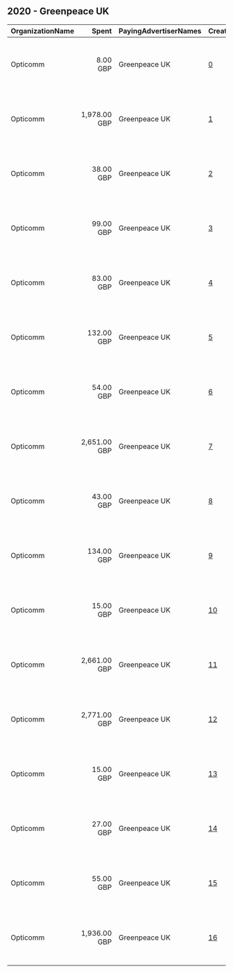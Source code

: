## 2020 - Greenpeace UK 
|OrganizationName|Spent|PayingAdvertiserNames|CreativeUrls|Impressions|Genders|AgeBrackets|CountryCodes|BillingAddresses|CandidateBallotInformation|
|:---|---:|:---|:---|---:|:---|:---|:---|:---|:---|
|Opticomm|8.00 GBP|Greenpeace UK|[0](https://www.snap.com/political-ads/asset/1541bd8c973c48bade6c42a74255f0ea6c7570c2a22941057701a8a6c94a5daa?mediaType=mp4)|6,327||25-29|united kingdom|"Unit 403 Brickfields, 37 creamer street,Hackney, London,E2 8HD,GB"|Greenpeace|
|Opticomm|1,978.00 GBP|Greenpeace UK|[1](https://www.snap.com/political-ads/asset/1541bd8c973c48bade6c42a74255f0ea6c7570c2a22941057701a8a6c94a5daa?mediaType=mp4)|288,474||25+|united kingdom|"Unit 403 Brickfields, 37 creamer street,Hackney, London,E2 8HD,GB"|Greenpeace|
|Opticomm|38.00 GBP|Greenpeace UK|[2](https://www.snap.com/political-ads/asset/d9b43c5b07853259267505a88edf9aed9b6252fb565d4c271238376a348050d4?mediaType=mp4)|26,719||30+|united kingdom|"Unit 403 Brickfields, 37 creamer street,Hackney, London,E2 8HD,GB"|Greenpeace|
|Opticomm|99.00 GBP|Greenpeace UK|[3](https://www.snap.com/political-ads/asset/1541bd8c973c48bade6c42a74255f0ea6c7570c2a22941057701a8a6c94a5daa?mediaType=mp4)|34,730|||united kingdom|"Unit 403 Brickfields, 37 creamer street,Hackney, London,E2 8HD,GB"|Greenpeace|
|Opticomm|83.00 GBP|Greenpeace UK|[4](https://www.snap.com/political-ads/asset/d9b43c5b07853259267505a88edf9aed9b6252fb565d4c271238376a348050d4?mediaType=mp4)|31,976|||united kingdom|"Unit 403 Brickfields, 37 creamer street,Hackney, London,E2 8HD,GB"|Greenpeace|
|Opticomm|132.00 GBP|Greenpeace UK|[5](https://www.snap.com/political-ads/asset/d9b43c5b07853259267505a88edf9aed9b6252fb565d4c271238376a348050d4?mediaType=mp4)|47,165|||united kingdom|"Unit 403 Brickfields, 37 creamer street,Hackney, London,E2 8HD,GB"|Greenpeace|
|Opticomm|54.00 GBP|Greenpeace UK|[6](https://www.snap.com/political-ads/asset/1541bd8c973c48bade6c42a74255f0ea6c7570c2a22941057701a8a6c94a5daa?mediaType=mp4)|32,055||30+|united kingdom|"Unit 403 Brickfields, 37 creamer street,Hackney, London,E2 8HD,GB"|Greenpeace|
|Opticomm|2,651.00 GBP|Greenpeace UK|[7](https://www.snap.com/political-ads/asset/d9b43c5b07853259267505a88edf9aed9b6252fb565d4c271238376a348050d4?mediaType=mp4)|392,656||25+|united kingdom|"Unit 403 Brickfields, 37 creamer street,Hackney, London,E2 8HD,GB"|Greenpeace|
|Opticomm|43.00 GBP|Greenpeace UK|[8](https://www.snap.com/political-ads/asset/d9b43c5b07853259267505a88edf9aed9b6252fb565d4c271238376a348050d4?mediaType=mp4)|31,568||30+|united kingdom|"Unit 403 Brickfields, 37 creamer street,Hackney, London,E2 8HD,GB"|Greenpeace|
|Opticomm|134.00 GBP|Greenpeace UK|[9](https://www.snap.com/political-ads/asset/1541bd8c973c48bade6c42a74255f0ea6c7570c2a22941057701a8a6c94a5daa?mediaType=mp4)|46,653|||united kingdom|"Unit 403 Brickfields, 37 creamer street,Hackney, London,E2 8HD,GB"|Greenpeace|
|Opticomm|15.00 GBP|Greenpeace UK|[10](https://www.snap.com/political-ads/asset/d9b43c5b07853259267505a88edf9aed9b6252fb565d4c271238376a348050d4?mediaType=mp4)|11,819||25-29|united kingdom|"Unit 403 Brickfields, 37 creamer street,Hackney, London,E2 8HD,GB"|Greenpeace|
|Opticomm|2,661.00 GBP|Greenpeace UK|[11](https://www.snap.com/political-ads/asset/d9b43c5b07853259267505a88edf9aed9b6252fb565d4c271238376a348050d4?mediaType=mp4)|395,247||25+|united kingdom|"Unit 403 Brickfields, 37 creamer street,Hackney, London,E2 8HD,GB"|Greenpeace|
|Opticomm|2,771.00 GBP|Greenpeace UK|[12](https://www.snap.com/political-ads/asset/1541bd8c973c48bade6c42a74255f0ea6c7570c2a22941057701a8a6c94a5daa?mediaType=mp4)|419,584||30-49|united kingdom|"Unit 403 Brickfields, 37 creamer street,Hackney, London,E2 8HD,GB"|Greenpeace|
|Opticomm|15.00 GBP|Greenpeace UK|[13](https://www.snap.com/political-ads/asset/d9b43c5b07853259267505a88edf9aed9b6252fb565d4c271238376a348050d4?mediaType=mp4)|11,708||25-29|united kingdom|"Unit 403 Brickfields, 37 creamer street,Hackney, London,E2 8HD,GB"|Greenpeace|
|Opticomm|27.00 GBP|Greenpeace UK|[14](https://www.snap.com/political-ads/asset/1541bd8c973c48bade6c42a74255f0ea6c7570c2a22941057701a8a6c94a5daa?mediaType=mp4)|20,600||25-29|united kingdom|"Unit 403 Brickfields, 37 creamer street,Hackney, London,E2 8HD,GB"|Greenpeace|
|Opticomm|55.00 GBP|Greenpeace UK|[15](https://www.snap.com/political-ads/asset/1541bd8c973c48bade6c42a74255f0ea6c7570c2a22941057701a8a6c94a5daa?mediaType=mp4)|37,088||30+|united kingdom|"Unit 403 Brickfields, 37 creamer street,Hackney, London,E2 8HD,GB"|Greenpeace|
|Opticomm|1,936.00 GBP|Greenpeace UK|[16](https://www.snap.com/political-ads/asset/1541bd8c973c48bade6c42a74255f0ea6c7570c2a22941057701a8a6c94a5daa?mediaType=mp4)|282,255||25+|united kingdom|"Unit 403 Brickfields, 37 creamer street,Hackney, London,E2 8HD,GB"|Greenpeace|
